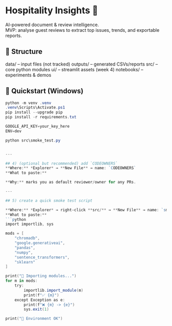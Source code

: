 # Hospitality Insights 🧠

AI-powered document & review intelligence.  
MVP: analyse guest reviews to extract top issues, trends, and exportable reports.

## 📂 Structure
data/ – input files (not tracked)
outputs/ – generated CSVs/reports
src/ – core python modules
ui/ – streamlit assets (week 4)
notebooks/ – experiments & demos


## 🚀 Quickstart (Windows)
```powershell
python -m venv .venv
.venv\Scripts\Activate.ps1
pip install --upgrade pip
pip install -r requirements.txt

GOOGLE_API_KEY=your_key_here
ENV=dev

python src\smoke_test.py


---

## 4) (optional but recommended) add `CODEOWNERS`
**Where:** *Explorer* → **New File** → name: `CODEOWNERS`  
**What to paste:**

**Why:** marks you as default reviewer/owner for any PRs.

---

## 5) create a quick smoke test script

**Where:** *Explorer* → right-click **src/** → **New File** → name: `smoke_test.py`  
**What to paste:**
```python
import importlib, sys

mods = [
    "chromadb",
    "google.generativeai",
    "pandas",
    "numpy",
    "sentence_transformers",
    "sklearn"
]

print("🔎 Importing modules...")
for m in mods:
    try:
        importlib.import_module(m)
        print(f"✅ {m}")
    except Exception as e:
        print(f"❌ {m} -> {e}")
        sys.exit(1)

print("🎉 Environment OK")

